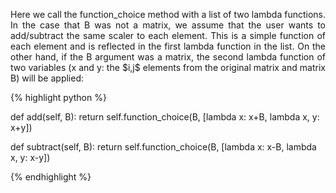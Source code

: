 <div style="text-align: justify">
<p>Here we call the function_choice method with a list of two lambda functions.
In the case that B was not a matrix, we assume that the user wants to
add/subtract the same scaler to each element. This is a simple function of each
element and is reflected in the first lambda function in the list. On the other
hand, if the B argument was a matrix, the second lambda function of two
variables (x and y: the $i,j$ elements from the original matrix and matrix B)
will be applied:</p>
</div>

{% highlight python %}

def add(self, B):
    return self.function_choice(B, [lambda x: x+B, lambda x, y: x+y])

def subtract(self, B):
    return self.function_choice(B, [lambda x: x-B, lambda x, y: x-y])

{% endhighlight %}

